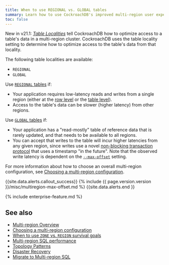 ```yaml
---
title: When to use REGIONAL vs. GLOBAL tables
summary: Learn how to use CockroachDB's improved multi-region user experience.
toc: false
---
```


<span class="version-tag">New in v21.1:</span> [_Table Localities_](multiregion-overview.html#table-locality) tell CockroachDB how to optimize access to a table's data in a multi-region cluster.  CockroachDB uses the table locality setting to determine how to optimize access to the table's data from that locality.

The following table localities are available:

- `REGIONAL`
- `GLOBAL`

Use [`REGIONAL` tables](multiregion-overview.html#regional-by-row-tables) if:

- Your application requires low-latency reads and writes from a single region (either at the [row level](multiregion-overview.html#regional-by-row-tables) or the [table level](multiregion-overview.html#regional-tables)).
- Access to the table's data can be slower (higher latency) from other regions.

Use [`GLOBAL` tables](multiregion-overview.html#global-tables) if:

- Your application has a "read-mostly" table of reference data that is rarely updated, and that needs to be available to all regions.
- You can accept that writes to the table will incur higher latencies from any given region, since writes use a novel [non-blocking transaction protocol](architecture/transaction-layer.html#non-blocking-transactions) that uses a timestamp "in the future". Note that the observed write latency is dependent on the [`--max-offset`](cockroach-start.html#flags-max-offset) setting.

For more information about how to choose an overall multi-region configuration, see [Choosing a multi-region configuration](choosing-a-multi-region-configuration.html).

{{site.data.alerts.callout_success}}
{% include {{ page.version.version }}/misc/multiregion-max-offset.md %}
{{site.data.alerts.end }}

{% include enterprise-feature.md %}

## See also

- [Multi-region Overview](multiregion-overview.html)
- [Choosing a multi-region configuration](choosing-a-multi-region-configuration.html)
- [When to use `ZONE` vs. `REGION` survival goals](when-to-use-zone-vs-region-survival-goals.html)
- [Multi-region SQL performance](demo-low-latency-multi-region-deployment.html)
- [Topology Patterns](topology-patterns.html)
- [Disaster Recovery](disaster-recovery.html)
- [Migrate to Multi-region SQL](migrate-to-multiregion-sql.html)
